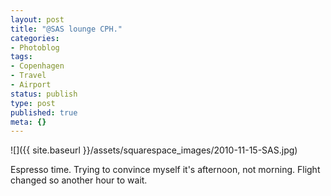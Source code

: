 ```yaml
---
layout: post
title: "@SAS lounge CPH."
categories:
- Photoblog
tags:
- Copenhagen
- Travel
- Airport
status: publish
type: post
published: true
meta: {}
---
```


![]({{ site.baseurl }}/assets/squarespace_images/2010-11-15-SAS.jpg) 

Espresso time. Trying to convince myself it's afternoon, not morning. Flight changed so another hour to wait.
